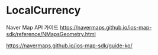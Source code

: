 # LocalCurrency


Naver Map API 가이드
https://navermaps.github.io/ios-map-sdk/reference/NMapsGeometry.html

https://navermaps.github.io/ios-map-sdk/guide-ko/
